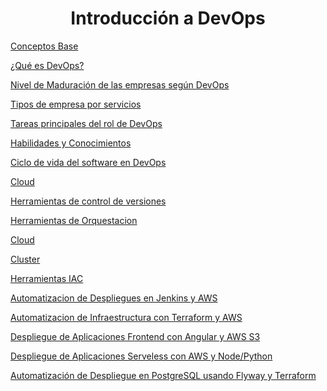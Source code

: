 <h1 align="center"> Introducción a DevOps </h1>

<a href="https://github.com/galvisjuanc/useful_docs/blob/main/DevOps/Introducci%C3%B3n%20a%20DevOps/Docs/Conceptos_Base.md"> Conceptos Base </a>

<a href="https://github.com/galvisjuanc/useful_docs/blob/main/DevOps/Introducci%C3%B3n%20a%20DevOps/Docs/Que_es_DevOps.md"> ¿Qué es DevOps? </a>

<a href="https://github.com/galvisjuanc/useful_docs/blob/main/DevOps/Introducci%C3%B3n%20a%20DevOps/Docs/Nivel_Maduracion_Empresas.md"> Nivel de Maduración de las empresas según DevOps </a>

<a href="https://github.com/galvisjuanc/useful_docs/blob/main/DevOps/Introducci%C3%B3n%20a%20DevOps/Docs/Tipos_Empresa_Servicios.md"> Tipos de empresa por servicios </a>

<a href="https://github.com/galvisjuanc/useful_docs/blob/main/DevOps/Introducci%C3%B3n%20a%20DevOps/Docs/Tareas_DevOps.md"> Tareas principales del rol de DevOps </a>

<a href="https://github.com/galvisjuanc/useful_docs/blob/main/DevOps/Introducci%C3%B3n%20a%20DevOps/Docs/Habilidades_Conocimientos.md"> Habilidades y Conocimientos </a>

<a href="https://github.com/galvisjuanc/useful_docs/blob/main/DevOps/Introducci%C3%B3n%20a%20DevOps/Docs/Ciclo_de_Vida_Software_DevOps.md"> Ciclo de vida del software en DevOps </a>

<a href="https://github.com/galvisjuanc/useful_docs/blob/main/DevOps/Introducci%C3%B3n%20a%20DevOps/Docs/Cloud.md"> Cloud </a>

<a href="https://github.com/galvisjuanc/useful_docs/blob/main/DevOps/Introducci%C3%B3n%20a%20DevOps/Docs/Herramientas_Control_Versiones.md"> Herramientas de control de versiones </a>

<a href="https://github.com/galvisjuanc/useful_docs/blob/main/DevOps/Introducci%C3%B3n%20a%20DevOps/Docs/Herramientas_Orquestacion.md"> Herramientas de Orquestacion </a>

<a href="https://github.com/galvisjuanc/useful_docs/blob/main/DevOps/Introducci%C3%B3n%20a%20DevOps/Docs/Cloud.md"> Cloud </a>

<a href="https://github.com/galvisjuanc/useful_docs/blob/main/DevOps/Introducci%C3%B3n%20a%20DevOps/Docs/Cluster.md"> Cluster </a>

<a href="https://github.com/galvisjuanc/useful_docs/blob/main/DevOps/Introducci%C3%B3n%20a%20DevOps/Docs/Herramientas_IAC.md"> Herramientas IAC </a>

<a href="https://github.com/galvisjuanc/useful_docs/blob/main/DevOps/Introducci%C3%B3n%20a%20DevOps/Docs/Automatizacion_Despliegues_Jenkins_AWS.md"> Automatizacion de Despliegues en Jenkins y AWS</a>

<a href="https://github.com/galvisjuanc/useful_docs/blob/main/DevOps/Introducci%C3%B3n%20a%20DevOps/Docs/Automatizacion_Infraestructura_Terraform_AWS.md"> Automatizacion de Infraestructura con Terraform y AWS </a>

<a href="https://github.com/galvisjuanc/useful_docs/blob/main/DevOps/Introducci%C3%B3n%20a%20DevOps/Docs/Despliegue_Aplicaciones_Frontend.md"> Despliegue de Aplicaciones Frontend con Angular y AWS S3 </a>

<a href="https://github.com/galvisjuanc/useful_docs/blob/main/DevOps/Introducci%C3%B3n%20a%20DevOps/Docs/Serveless_AWS_Node_Python.md"> Despliegue de Aplicaciones Serveless con AWS y Node/Python </a> 

<a href="https://github.com/galvisjuanc/useful_docs/blob/main/DevOps/Introducci%C3%B3n%20a%20DevOps/Docs/Flyway_Terraform_PostgreSQL.md"> Automatización de Despliegue en PostgreSQL usando Flyway y Terraform </a> 